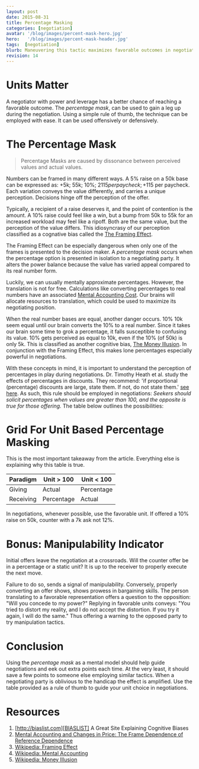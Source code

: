 ```yaml
---
layout: post
date: 2015-08-31
title: Percentage Masking
categories: [negotiation]
avatar: '/blog/images/percent-mask-hero.jpg'
hero:   '/blog/images/percent-mask-header.jpg'
tags:  [negotiation]
blurb: Maneuvering this tactic maximizes favorable outcomes in negotiations
revision: 14
---
```


# Units Matter

A negotiator with power and leverage has a better chance of reaching a favorable outcome.
The *percentage mask*, can be used to gain a leg up during the negotiation.
Using a simple rule of thumb, the technique can be employed with ease.
It can be used offensively or defensively.

# The Percentage Mask

> Percentage Masks are caused by dissonance between perceived values and actual values.

Numbers can be framed in many different ways.
A 5% raise on a 50k base can be expressed as: +5k; 55k; 10%; $2115 per paycheck; +$115 per paycheck.
Each variation conveys the value differently, and carries a unique perception.
Decisions hinge off the perception of the offer.

Typically, a recipient of a raise deserves it, and the point of contention is the amount.
A 10% raise could feel like a win, but a bump from 50k to 55k for an increased workload may feel like a ripoff.
Both are the same value, but the perception of the value differs.
This idiosyncrasy of our perception classified as a cognative bias called the [The Framing Effect][FRAME].

The Framing Effect can be especially dangerous when only one of the frames is presented to the decision maker.
A *percentage mask* occurs when the percentage option is presented in isolation to a negotiating party.
It alters the power balance because the value has varied appeal compared to its real number form.

Luckily, we can usually mentally approximate percentages.
However, the translation is not for free.
Calculations like converting percentages to real numbers have an associated [Mental Accounting Cost][MENTALACCOUNTING].
Our brains will allocate resources to translation, which could be used to maximize its negotiating position.

When the real number bases are equal, another danger occurs.
10% 10k seem equal until our brain converts the 10% to a real number.
Since it takes our brain some time to grok a percentage, it falls susceptible to confusing its value.
10% gets perceived as equal to 10k, even if the 10% (of 50k) is only 5k.
This is classified as another cognitive bias, [The Money Illusion][MONEYILLUSION].
In conjunction with the Framing Effect, this makes lone percentages especially powerful in negotiations.

With these concepts in mind, it is important to understand the perception of percentages in play during negotiations.
Dr. Timothy Heath et al. study the effects of percentages in discounts.
They recommend: 'if proportional (percentage) discounts are large, state them. If not, do not state them.' [see here][MACHANGE].
As such, this rule should be employed in negotiations:
*Seekers should solicit percentages when values are greater than 100, and the opposite is true for those offering.*
The table below outlines the possibilities:


# Grid For Unit Based Percentage Masking

This is the most important takeaway from the article.
Everything else is explaining why this table is true.

| Paradigm |  Unit > 100 | Unit < 100 |
|----------|-------------|------------|
|Giving    |  Actual     | Percentage |
|Receiving |  Percentage | Actual     |

In negotiations, whenever possible, use the favorable unit.
If offered a 10% raise on 50k, counter with a 7k ask not 12%.

# Bonus: Manipulability Indicator

Initial offers leave the negotiation at a crossroads.
Will the counter offer be in a percentage or a static unit?
It is up to the receiver to properly execute the next move.

Failure to do so, sends a signal of manipulability.
Conversely, properly converting an offer shows, shows prowess in bargaining skills.
The person translating to a favorable representation offers a question to the opposition:
"Will you concede to my power?"
Replying in favorable units conveys: "You tried to distort my reality, and I do not accept the distortion.
If you try it again, I will do the same."
Thus offering a warning to the opposed party to try manipulation tactics.

# Conclusion

Using the *percentage mask* as a mental model should help guide negotiations and eek out extra points each time.
At the very least, it should save a few points to someone else employing similar tactics.
When a negotiating party is oblivious to the handicap the effect is amplified.
Use the table provided as a rule of thumb to guide your unit choice in negotiations.

# Resources

1. [http://biaslist.com][BIASLIST] A Great Site Explaining Cognitive Biases
1. [Mental Accounting and Changes in Price: The Frame Dependence of Reference Dependence][MACHANGE]
1. [Wikipedia: Framing Effect][FRAME]
1. [Wikipedia: Mental Accounting][MENTALACCOUNTING]
1. [Wikipedia: Money Illusion][MONEYILLUSION]

[MACHANGE]:http://jcr.oxfordjournals.org/content/jcr/22/1/90.full.pdf
[FRAME]:https://en.wikipedia.org/wiki/Framing_effect_(psychology)
[MENTALACCOUNTING]:https://en.wikipedia.org/wiki/Mental_accounting
[MONEYILLUSION]:https://en.wikipedia.org/wiki/Money_illusion
[BIASLIST]:http://biaslist.com
